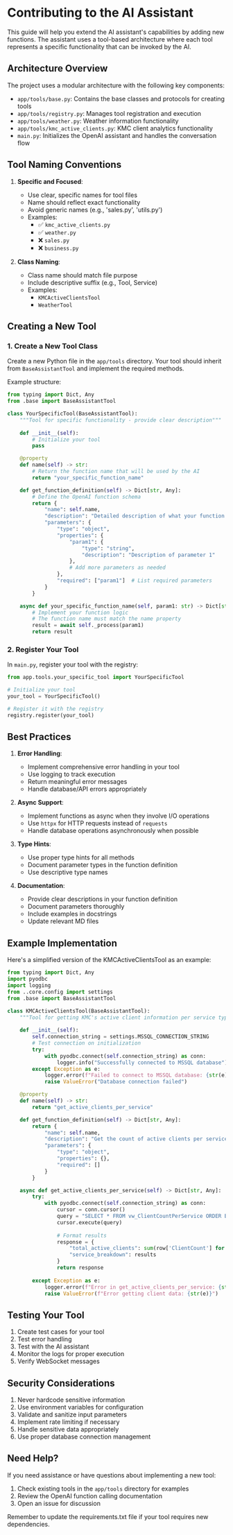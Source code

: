 # Contributing to the AI Assistant

This guide will help you extend the AI assistant's capabilities by adding new functions. The assistant uses a tool-based architecture where each tool represents a specific functionality that can be invoked by the AI.

## Architecture Overview

The project uses a modular architecture with the following key components:

- `app/tools/base.py`: Contains the base classes and protocols for creating tools
- `app/tools/registry.py`: Manages tool registration and execution
- `app/tools/weather.py`: Weather information functionality
- `app/tools/kmc_active_clients.py`: KMC client analytics functionality
- `main.py`: Initializes the OpenAI assistant and handles the conversation flow

## Tool Naming Conventions

1. **Specific and Focused**:
   - Use clear, specific names for tool files
   - Name should reflect exact functionality
   - Avoid generic names (e.g., 'sales.py', 'utils.py')
   - Examples: 
     - ✅ `kmc_active_clients.py`
     - ✅ `weather.py`
     - ❌ `sales.py`
     - ❌ `business.py`

2. **Class Naming**:
   - Class name should match file purpose
   - Include descriptive suffix (e.g., Tool, Service)
   - Examples:
     - `KMCActiveClientsTool`
     - `WeatherTool`

## Creating a New Tool

### 1. Create a New Tool Class

Create a new Python file in the `app/tools` directory. Your tool should inherit from `BaseAssistantTool` and implement the required methods.

Example structure:

```python
from typing import Dict, Any
from .base import BaseAssistantTool

class YourSpecificTool(BaseAssistantTool):
    """Tool for specific functionality - provide clear description"""
    
    def __init__(self):
        # Initialize your tool
        pass

    @property
    def name(self) -> str:
        # Return the function name that will be used by the AI
        return "your_specific_function_name"

    def get_function_definition(self) -> Dict[str, Any]:
        # Define the OpenAI function schema
        return {
            "name": self.name,
            "description": "Detailed description of what your function does",
            "parameters": {
                "type": "object",
                "properties": {
                    "param1": {
                        "type": "string",
                        "description": "Description of parameter 1"
                    },
                    # Add more parameters as needed
                },
                "required": ["param1"]  # List required parameters
            }
        }

    async def your_specific_function_name(self, param1: str) -> Dict[str, Any]:
        # Implement your function logic
        # The function name must match the name property
        result = await self._process(param1)
        return result
```

### 2. Register Your Tool

In `main.py`, register your tool with the registry:

```python
from app.tools.your_specific_tool import YourSpecificTool

# Initialize your tool
your_tool = YourSpecificTool()

# Register it with the registry
registry.register(your_tool)
```

## Best Practices

1. **Error Handling**:
   - Implement comprehensive error handling in your tool
   - Use logging to track execution
   - Return meaningful error messages
   - Handle database/API errors appropriately

2. **Async Support**:
   - Implement functions as async when they involve I/O operations
   - Use `httpx` for HTTP requests instead of `requests`
   - Handle database operations asynchronously when possible

3. **Type Hints**:
   - Use proper type hints for all methods
   - Document parameter types in the function definition
   - Use descriptive type names

4. **Documentation**:
   - Provide clear descriptions in your function definition
   - Document parameters thoroughly
   - Include examples in docstrings
   - Update relevant MD files

## Example Implementation

Here's a simplified version of the KMCActiveClientsTool as an example:

```python
from typing import Dict, Any
import pyodbc
import logging
from ..core.config import settings
from .base import BaseAssistantTool

class KMCActiveClientsTool(BaseAssistantTool):
    """Tool for getting KMC's active client information per service type"""
    
    def __init__(self):
        self.connection_string = settings.MSSQL_CONNECTION_STRING
        # Test connection on initialization
        try:
            with pyodbc.connect(self.connection_string) as conn:
                logger.info("Successfully connected to MSSQL database")
        except Exception as e:
            logger.error(f"Failed to connect to MSSQL database: {str(e)}")
            raise ValueError("Database connection failed")

    @property
    def name(self) -> str:
        return "get_active_clients_per_service"

    def get_function_definition(self) -> Dict[str, Any]:
        return {
            "name": self.name,
            "description": "Get the count of active clients per service type",
            "parameters": {
                "type": "object",
                "properties": {},
                "required": []
            }
        }

    async def get_active_clients_per_service(self) -> Dict[str, Any]:
        try:
            with pyodbc.connect(self.connection_string) as conn:
                cursor = conn.cursor()
                query = "SELECT * FROM vw_ClientCountPerService ORDER BY ClientCount DESC"
                cursor.execute(query)
                
                # Format results
                response = {
                    "total_active_clients": sum(row['ClientCount'] for row in results),
                    "service_breakdown": results
                }
                return response
                
        except Exception as e:
            logger.error(f"Error in get_active_clients_per_service: {str(e)}")
            raise ValueError(f"Error getting client data: {str(e)}")
```

## Testing Your Tool

1. Create test cases for your tool
2. Test error handling
3. Test with the AI assistant
4. Monitor the logs for proper execution
5. Verify WebSocket messages

## Security Considerations

1. Never hardcode sensitive information
2. Use environment variables for configuration
3. Validate and sanitize input parameters
4. Implement rate limiting if necessary
5. Handle sensitive data appropriately
6. Use proper database connection management

## Need Help?

If you need assistance or have questions about implementing a new tool:

1. Check existing tools in the `app/tools` directory for examples
2. Review the OpenAI function calling documentation
3. Open an issue for discussion

Remember to update the requirements.txt file if your tool requires new dependencies.
